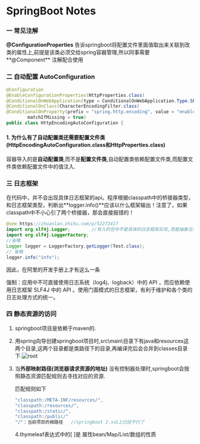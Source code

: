 # SpringBoot Notes

### 一 常见注解

**@ConfigurationProperties** 告诉springboot将配置文件里面值取出来关联到改类的属性上,前提是该类必须交给spring容器管理,所以同事需要**@Component** 注解配合使用







### 二 自动配置 AutoConfiguration

```java
@Configuration
@EnableConfigurationProperties(HttpProperties.class)
@ConditionalOnWebApplication(type = ConditionalOnWebApplication.Type.SERVLET)
@ConditionalOnClass(CharacterEncodingFilter.class)
@ConditionalOnProperty(prefix = "spring.http.encoding", value = "enabled",
		matchIfMissing = true)
public class HttpEncodingAutoConfiguration {
```



#### 1. 为什么有了自动配置类还需要配置文件类(HttpEncodingAutoConfiguration.class和HttpProperties.class)

容器导入的是**自动配置类**,而不是**配置文件类**,自动配置类依赖配置文件类,而配置文件类依赖配置文件中的值注入.

### 三 日志框架

在代码中，并不会出现具体日志框架的api。程序根据classpath中的桥接器类型，和日志框架类型，判断出**logger.info()**应该以什么框架输出！注意了，如果classpath中不小心引了两个桥接器，那会直接报错的！

```java
@see https://zhuanlan.zhihu.com/p/52272417
import org.slf4j.Logger;		//导入的包中不是具体的日志框架实现,而是抽象日志门面slf4j
import org.slf4j.LoggerFactory;
//省略
Logger logger = LoggerFactory.getLogger(Test.class);
// 省略
logger.info("info");
```

因此，在阿里的开发手册上才有这么一条

强制：应用中不可直接使用日志系统（log4j、logback）中的 API ，而应依赖使用日志框架 SLF4J 中的 API 。使用门面模式的日志框架，有利于维护和各个类的日志处理方式的统一。



### 四 静态资源的访问

1. springboot项目是依赖于maven的.

2. 用spring向导创建springboot项目时,src\main\目录下有java和resources这两个目录,这两个目录都是类路径下的目录,再编译完后会合并到classes目录下.![root](G:\data\notes\04SprainBoot\root.png)

3. 当**外部映射路径(浏览器请求资源的地址)** 没有控制器处理时,springboot会按照静态资源匹配规则去寻找对应的资源.

   匹配规则如下

   ```java
   "classpath:/META‐INF/resources/",
   "classpath:/resources/",
   "classpath:/static/",
   "classpath:/public/"
   "/"：当前项目的根路径   //springboot 2.x以上已经不行了
   ```

   4.thymeleaf表达式中的[ ]是 属性bean/Map/List/数组的性质

   ​

